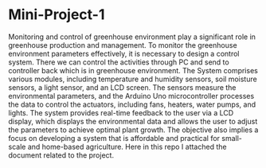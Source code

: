 # Mini-Project-1

Monitoring and control of greenhouse environment play a significant role in greenhouse production and 
management. To monitor the greenhouse environment parameters effectively, it is necessary to design 
a control system. There we can control the activities through PC and send to controller back which is in 
greenhouse environment. The System comprises various modules, including temperature and humidity 
sensors, soil moisture sensors, a light sensor, and an LCD screen. The sensors measure the 
environmental parameters, and the Arduino Uno microcontroller processes the data to control the 
actuators, including fans, heaters, water pumps, and lights. The system provides real-time feedback to 
the user via a LCD display, which displays the environmental data and allows the user to adjust the 
parameters to achieve optimal plant growth. The objective also implies a focus on developing a system 
that is affordable and practical for small-scale and home-based agriculture.
Here in this repo I attached the document related to the project.
